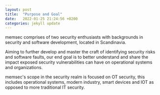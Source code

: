 ```yaml
---
layout: post
title:  "Purpose and Goal"
date:   2022-01-25 21:24:56 +0200
categories: jekyll update
---
```

memsec comprises of two security enthusiasts with backgrounds in security and software development, located in Scandinavia.

Aiming to further develop and master the craft of identifying security risks and software faults, our end goal is to better understand and share the impact exposed security vulnerabilities can
have on operational systems and organizations.

memsec's scope in the security realm is focused on OT security, this includes operational systems, modern industry, smart devices and IOT as opposed to more traditional IT security.
 

